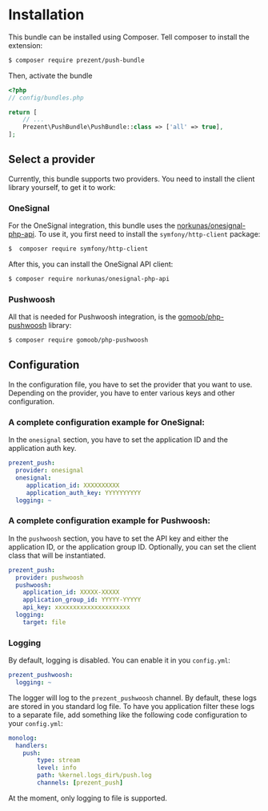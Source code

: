 # Installation
This bundle can be installed using Composer. Tell composer to install the extension:

```bash
$ composer require prezent/push-bundle
```

Then, activate the bundle

```php
<?php
// config/bundles.php

return [
    // ...
    Prezent\PushBundle\PushBundle::class => ['all' => true],
];

```

## Select a provider
Currently, this bundle supports two providers. You need to install the client library yourself, to get it to work:

### OneSignal
For the OneSignal integration, this bundle uses the [norkunas/onesignal-php-api](https://github.com/norkunas/onesignal-php-api). To use it, you first need to install the `symfony/http-client` package:
```bash
$  composer require symfony/http-client
```

After this, you can install the OneSignal API client:

```bash
$ composer require norkunas/onesignal-php-api
```

### Pushwoosh
All that is needed for Pushwoosh integration, is the [gomoob/php-pushwoosh](https://github.com/gomoob/php-pushwoosh) library:

```bash
$ composer require gomoob/php-pushwoosh
```

## Configuration
In the configuration file, you have to set the provider that you want to use. Depending on the provider, you have to enter various keys and other configuration.

### A complete configuration example for OneSignal:

In the `onesignal` section, you have to set the application ID and the application auth key.

```yml
prezent_push:
  provider: onesignal
  onesignal:
     application_id: XXXXXXXXXX
     application_auth_key: YYYYYYYYYY
  logging: ~ 
```

### A complete configuration example for Pushwoosh:

In the `pushwoosh` section, you have to set the API key and either the application ID, or the application group ID. Optionally, you can set the client class that will be instantiated.

```yml
prezent_push:
  provider: pushwoosh
  pushwoosh:
    application_id: XXXXX-XXXXX
    application_group_id: YYYYY-YYYYY
    api_key: xxxxxxxxxxxxxxxxxxxxx
  logging: 
    target: file
```

### Logging
By default, logging is disabled. You can enable it in you `config.yml`:
```yml
prezent_pushwoosh:
  logging: ~ 
```

The logger will log to the `prezent_pushwoosh` channel. By default, these logs are stored in you standard log file. To have you application filter these logs to a separate file, add something like the following code configuration to your `config.yml`:
```yml
monolog:
  handlers:
    push:
        type: stream
        level: info
        path: %kernel.logs_dir%/push.log
        channels: [prezent_push]
```

At the moment, only logging to file is supported.
